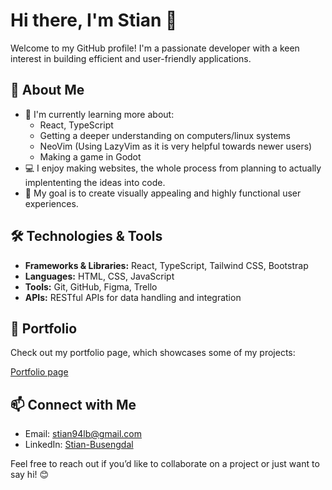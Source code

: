 # Hi there, I'm Stian 👋

Welcome to my GitHub profile! I'm a passionate developer with a keen interest in building efficient and user-friendly applications. 

## 🚀 About Me

- 🌱 I'm currently learning more about:
  * React, TypeScript
  * Getting a deeper understanding on computers/linux systems
  * NeoVim (Using LazyVim as it is very helpful towards newer users)
  * Making a game in Godot
- 💻 I enjoy making websites, the whole process from planning to actually implententing the ideas into code.
- 🎯 My goal is to create visually appealing and highly functional user experiences.

## 🛠️ Technologies & Tools

- **Frameworks & Libraries:** React, TypeScript, Tailwind CSS, Bootstrap
- **Languages:** HTML, CSS, JavaScript
- **Tools:** Git, GitHub, Figma, Trello
- **APIs:** RESTful APIs for data handling and integration

## 🌟 Portfolio

Check out my portfolio page, which showcases some of my projects: 

[Portfolio page](https://fadecap.github.io/FadeCap-Portfolio/)


## 📫 Connect with Me

- Email: [stian94lb@gmail.com](mailto:stian94lb@gmail.com)
- LinkedIn: [Stian-Busengdal](https://www.linkedin.com/in/stian-busengdal/)

Feel free to reach out if you’d like to collaborate on a project or just want to say hi! 😊
